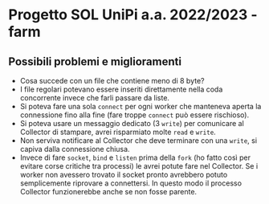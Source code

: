 # Progetto SOL UniPi a.a. 2022/2023 - farm
## Possibili problemi e miglioramenti
- Cosa succede con un file che contiene meno di 8 byte?
- I file regolari potevano essere inseriti direttamente nella coda concorrente invece che farli passare da liste.
- Si poteva fare una sola `connect` per ogni worker che manteneva aperta la connessione fino alla fine (fare troppe `connect` può essere rischioso).
- Si poteva usare un messaggio dedicato (3 `write`) per comunicare al Collector di stampare, avrei risparmiato molte `read` e `write`.
- Non serviva notificare al Collector che deve terminare con una `write`, si capiva dalla connessione chiusa.
- Invece di fare `socket`, `bind` e `listen` prima della `fork` (ho fatto così per evitare corse critiche tra processi) le avrei potute fare nel 
Collector. Se i worker non avessero trovato il socket pronto avrebbero potuto semplicemente riprovare a connettersi. In questo modo il processo Collector 
funzionerebbe anche se non fosse parente.
